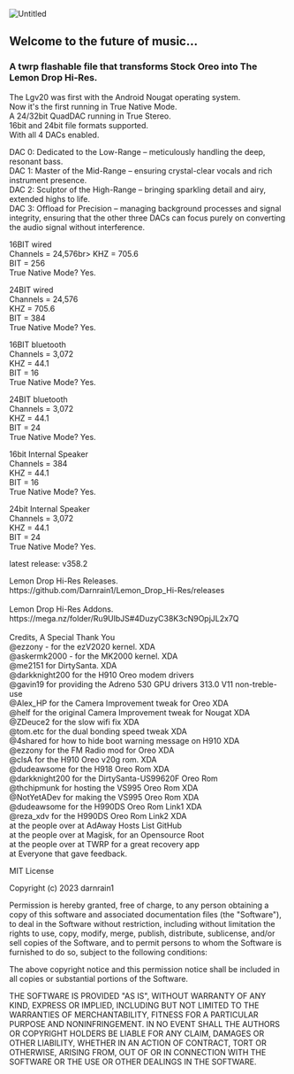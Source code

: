 
![Untitled](https://github.com/Darnrain1/Lemon_Drop_Hi-Res/assets/170971862/11de88ef-8b6f-4e7a-9f73-8042b20b4f7c)
## Welcome to the future of music...
### A twrp flashable file that transforms Stock Oreo into The Lemon Drop Hi-Res.

The Lgv20 was first with the Android Nougat operating system.<br>
Now it's the first running in True Native Mode.<br>
A 24/32bit QuadDAC running in True Stereo.<br>
16bit and 24bit file formats supported.<br>
With all 4 DACs enabled.<br>

DAC 0: Dedicated to the Low-Range – meticulously handling the deep, resonant bass.<br>
DAC 1: Master of the Mid-Range – ensuring crystal-clear vocals and rich instrument presence.<br>
DAC 2: Sculptor of the High-Range – bringing sparkling detail and airy, extended highs to life.<br>
DAC 3: Offload for Precision – managing background processes and signal integrity, ensuring that the other three DACs can focus purely on converting the audio signal without interference.<br>

16BIT wired<br>
Channels = 24,576br>
KHZ = 705.6<br>
BIT = 256<br>
True Native Mode? Yes.<br>

24BIT wired<br>
Channels = 24,576<br>
KHZ = 705.6<br>
BIT = 384<br>
True Native Mode? Yes.<br>

16BIT bluetooth<br>
Channels = 3,072<br>
KHZ = 44.1<br>
BIT = 16<br>
True Native Mode? Yes.<br>

24BIT bluetooth<br>
Channels = 3,072<br>
KHZ = 44.1<br>
BIT = 24<br>
True Native Mode? Yes.<br>

16bit Internal Speaker<br>
Channels = 384<br>
KHZ = 44.1<br>
BIT = 16<br>
True Native Mode? Yes.<br>

24bit Internal Speaker<br>
Channels = 3,072<br>
KHZ = 44.1<br>
BIT = 24<br>
True Native Mode? Yes.<br>

latest release: v358.2<br>
</p>
Lemon Drop Hi-Res Releases.<br>
https://github.com/Darnrain1/Lemon_Drop_Hi-Res/releases<br>
<br>
Lemon Drop Hi-Res Addons.<br>
https://mega.nz/folder/Ru9UlbJS#4DuzyC38K3cN9OpjJL2x7Q<br>
<br>
Credits, A Special Thank You<br>
@ezzony - for the ezV2020 kernel. XDA<br>
@askermk2000 - for the MK2000 kernel. XDA<br>
@me2151 for DirtySanta. XDA<br>
@darkknight200 for the H910 Oreo modem drivers<br>
@gavin19 for providing the Adreno 530 GPU drivers 313.0 V11 non-treble-use<br>
@Alex_HP for the Camera Improvement tweak for Oreo XDA<br>
@helf for the original Camera Improvement tweak for Nougat XDA<br>
@ZDeuce2 for the slow wifi fix XDA<br>
@tom.etc for the dual bonding speed tweak XDA<br>
@4shared for how to hide boot warning message on H910 XDA<br>
@ezzony for the FM Radio mod for Oreo XDA<br>
@clsA for the H910 Oreo v20g rom. XDA<br>
@dudeawsome for the H918 Oreo Rom XDA<br>
@darkknight200 for the DirtySanta-US99620F Oreo Rom<br>
@thchipmunk for hosting the VS995 Oreo Rom XDA<br>
@NotYetADev for making the VS995 Oreo Rom XDA<br>
@dudeawsome for the H990DS Oreo Rom Link1 XDA<br>
@reza_xdv for the H990DS Oreo Rom Link2 XDA<br>
at the people over at AdAway Hosts List GitHub<br>
at the people over at Magisk, for an Opensource Root<br>
at the people over at TWRP for a great recovery app<br>
at Everyone that gave feedback.<br>

MIT License<br>

Copyright (c) 2023 darnrain1

Permission is hereby granted, free of charge, to any person obtaining a copy
of this software and associated documentation files (the "Software"), to deal
in the Software without restriction, including without limitation the rights
to use, copy, modify, merge, publish, distribute, sublicense, and/or sell
copies of the Software, and to permit persons to whom the Software is
furnished to do so, subject to the following conditions:

The above copyright notice and this permission notice shall be included in all
copies or substantial portions of the Software.

THE SOFTWARE IS PROVIDED "AS IS", WITHOUT WARRANTY OF ANY KIND, EXPRESS OR
IMPLIED, INCLUDING BUT NOT LIMITED TO THE WARRANTIES OF MERCHANTABILITY,
FITNESS FOR A PARTICULAR PURPOSE AND NONINFRINGEMENT. IN NO EVENT SHALL THE
AUTHORS OR COPYRIGHT HOLDERS BE LIABLE FOR ANY CLAIM, DAMAGES OR OTHER
LIABILITY, WHETHER IN AN ACTION OF CONTRACT, TORT OR OTHERWISE, ARISING FROM,
OUT OF OR IN CONNECTION WITH THE SOFTWARE OR THE USE OR OTHER DEALINGS IN THE
SOFTWARE.<br>

